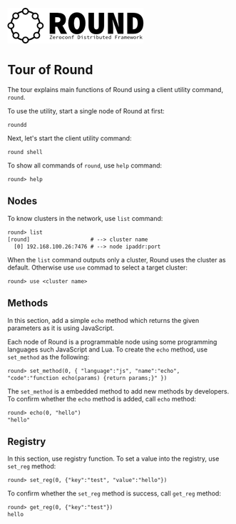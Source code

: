 ![round_logo](./img/round_logo.png)

# Tour of Round

The tour explains main functions of Round using a client utility command, `round`.

To use the utility, start a single node of Round at first:

```
roundd
```

Next, let's start the client utility command:

```
round shell
```

To show all commands of `round`, use `help` command:

```
round> help
```

## Nodes

To know clusters in the network, use `list` command:

```
round> list
[round]                   # --> cluster name
  [0] 192.168.100.26:7476 # --> node ipaddr:port
```

When the `list` command outputs only a cluster, Round uses the cluster as default. Otherwise use `use` commad to select a target cluster:

```
round> use <cluster name>
```

## Methods

In this section, add a simple `echo` method which returns the given parameters as it is using JavaScript.

Each node of Round is a programmable node using some programming languages such JavaScript and Lua. To create the `echo` method, use `set_method` as the following:

```
round> set_method(0, { "language":"js", "name":"echo", "code":"function echo(params) {return params;}" })
```

The `set_method` is a embedded method to add new methods by developers. To confirm whether the `echo` method is added, call `echo` method:

```
round> echo(0, "hello")
"hello"
```

## Registry

In this section, use registry function. To set a value into the registry, use `set_reg` method:

```
round> set_reg(0, {"key":"test", "value":"hello"})
```

To confirm whether the `set_reg` method is success, call `get_reg` method:

```
round> get_reg(0, {"key":"test"})
hello
```
